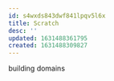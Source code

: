 ```yaml
---
id: s4wxds843dwf841lpqv5l6x
title: Scratch
desc: ''
updated: 1631488361795
created: 1631488309827
---
```



building domains
